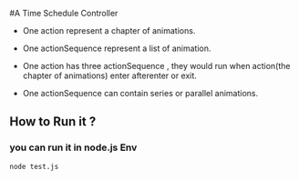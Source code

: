 #A Time Schedule Controller

 - One action represent a chapter of animations.

 - One actionSequence represent a list of animation.

 - One action has three actionSequence , they would run when action(the chapter of animations) enter afterenter or exit.

 - One actionSequence can contain series or parallel animations.

## How to Run it ?

### you can run it in node.js Env

```shell
node test.js
```